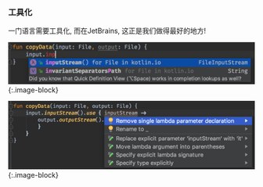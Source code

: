 ### 工具化

一门语言需要工具化, 而在JetBrains, 这正是我们做得最好的地方!

![Tooling](assets/images/index/features/tooling/tooling1.png)
{:.image-block}

![Tooling](assets/images/index/features/tooling/tooling2.png)
{:.image-block}
